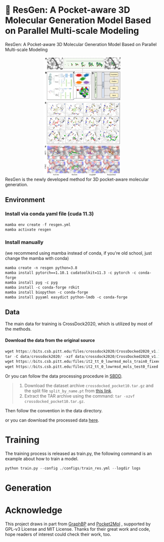:loudspeaker: ResGen: A Pocket-aware 3D Molecular Generation Model Based on Parallel Multi-scale Modeling
=======
ResGen: A Pocket-aware 3D Molecular Generation Model Based on Parallel Multi-scale Modeling
<div align=center>
<img src="./figures/toc.png" width="50%" height="50%" alt="TOC" align=center />
</div>
ResGen is the newly developed method for 3D pocket-aware molecular generation. 

## Environment 

### Install via conda yaml file (cuda 11.3)

```python
mamba env create -f resgen.yml
mamba activate resgen 
```

### Install manually 

(we recommend using mamba instead of conda, if you're old school, just change the mamba with conda)

```
mamba create -n resgen python=3.8
mamba install pytorch==1.10.1 cudatoolkit=11.3 -c pytorch -c conda-forge
mamba install pyg -c pyg
mamba install -c conda-forge rdkit
mamba install biopython -c conda-forge
mamba install pyyaml easydict python-lmdb -c conda-forge
```



## Data 

The main data for training is CrossDock2020, which is utilized by most of the methods. 

#### Download the data from the original source

```python
wget https://bits.csb.pitt.edu/files/crossdock2020/CrossDocked2020_v1.1.tgz -P data/crossdock2020/
tar -C data/crossdock2020/ -xzf data/crossdock2020/CrossDocked2020_v1.1.tgz
wget https://bits.csb.pitt.edu/files/it2_tt_0_lowrmsd_mols_train0_fixed.types -P data/crossdock2020/
wget https://bits.csb.pitt.edu/files/it2_tt_0_lowrmsd_mols_test0_fixed.types -P data/crossdock2020/
```

Or you can follow the data processing procedure in [SBDD](https://github.com/luost26/3D-Generative-SBDD/tree/main/data). 

> 1. Download the dataset archive `crossdocked_pocket10.tar.gz` and the split file `split_by_name.pt` from [this link](https://drive.google.com/drive/folders/1CzwxmTpjbrt83z_wBzcQncq84OVDPurM).
> 2. Extract the TAR archive using the command: `tar -xzvf crossdocked_pocket10.tar.gz`.

Then follow the convention in the data directory.  

or you can download the processed data [here](). 

# Training 

The training process is released as train.py, the following command is an example about how to train a model.

```python
python train.py --config ./configs/train_res.yml --logdir logs
```



# Generation



# Acknowledge

This project draws in part from [GraphBP](https://github.com/divelab/GraphBP) and [Pocket2Mol](https://github.com/pengxingang/Pocket2Mol) , supported by GPL-v3 License and MIT License. Thanks for their great work and code, hope readers of interest could check their work, too.  









